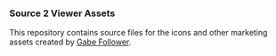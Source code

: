 ### Source 2 Viewer Assets

This repository contains source files for the icons and other marketing assets created by [Gabe Follower](https://gabefollower.com/).
